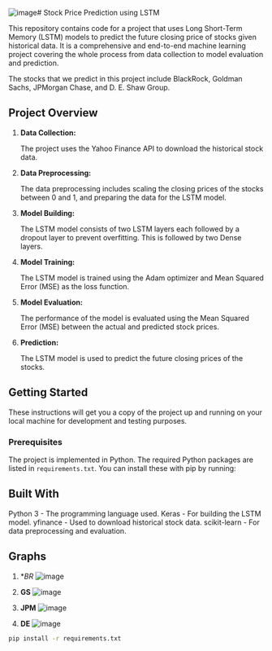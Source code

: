 ![image](https://github.com/DhruvAjayToshniwal/Stock-Price-Prediction-Using-LSTM/assets/57616258/31c9653f-a633-45a8-8b5f-a6425ae4f3b8)# Stock Price Prediction using LSTM

This repository contains code for a project that uses Long Short-Term Memory (LSTM) models to predict the future closing price of stocks given historical data. It is a comprehensive and end-to-end machine learning project covering the whole process from data collection to model evaluation and prediction.

The stocks that we predict in this project include BlackRock, Goldman Sachs, JPMorgan Chase, and D. E. Shaw Group.

## Project Overview

1. **Data Collection:** 

   The project uses the Yahoo Finance API to download the historical stock data.

2. **Data Preprocessing:** 

   The data preprocessing includes scaling the closing prices of the stocks between 0 and 1, and preparing the data for the LSTM model.

3. **Model Building:** 

   The LSTM model consists of two LSTM layers each followed by a dropout layer to prevent overfitting. This is followed by two Dense layers.

4. **Model Training:** 

   The LSTM model is trained using the Adam optimizer and Mean Squared Error (MSE) as the loss function.

5. **Model Evaluation:** 

   The performance of the model is evaluated using the Mean Squared Error (MSE) between the actual and predicted stock prices.

6. **Prediction:**

   The LSTM model is used to predict the future closing prices of the stocks.

## Getting Started

These instructions will get you a copy of the project up and running on your local machine for development and testing purposes.

### Prerequisites

The project is implemented in Python. The required Python packages are listed in `requirements.txt`. You can install these with pip by running:

## Built With
Python 3 - The programming language used.
Keras - For building the LSTM model.
yfinance - Used to download historical stock data.
scikit-learn - For data preprocessing and evaluation.

## Graphs
1. **BR*
   ![image](https://github.com/DhruvAjayToshniwal/Stock-Price-Prediction-Using-LSTM/assets/57616258/82a22a74-cd0f-4cf6-a4df-543d06844397)

2. **GS**
   ![image](https://github.com/DhruvAjayToshniwal/Stock-Price-Prediction-Using-LSTM/assets/57616258/fe23593b-9ca4-43be-b8e1-7fc6e7a383ae)

3. **JPM**
   ![image](https://github.com/DhruvAjayToshniwal/Stock-Price-Prediction-Using-LSTM/assets/57616258/f2b99e0d-0563-49a9-8b11-75c12691663e)

4. **DE**
   ![image](https://github.com/DhruvAjayToshniwal/Stock-Price-Prediction-Using-LSTM/assets/57616258/d4558976-46b3-4bcf-991b-3b54e668c525)

```bash
pip install -r requirements.txt
